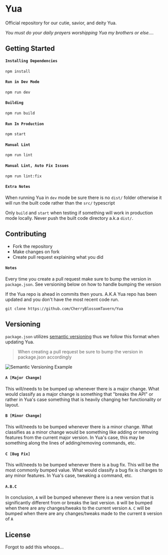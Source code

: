 # Yua

Official repository for our cutie, savior, and deity Yua.

*You must do your daily prayers worshipping Yua my brothers or else....*

## Getting Started

#### `Installing Dependencies`
```npm
npm install
```
#### `Run in Dev Mode`
```npm
npm run dev
```
#### `Building`
```npm
npm run build
```
#### `Run In Production`
```npm
npm start
```
#### `Manual Lint`
```npm
npm run lint
```
#### `Manual Lint, Auto Fix Issues`
```npm
npm run lint:fix
```

#### `Extra Notes`

When running Yua in `dev` mode be sure there is no `dist/` folder otherwise it will run the built code rather than the `src/` typescript

Only `build` and `start` when testing if something will work in production mode locally. Never push the built code directory a.k.a `dist/`.

## Contributing

- Fork the repository
- Make changes on fork
- Create pull request explaining what you did

#### `Notes`
Every time you create a pull request make sure to bump the version in `package.json`. See versioning below on how to handle bumping the version

If the Yua repo is ahead in commits then yours. A.K.A Yua repo has been updated and you don't have the most recent code run.
```git
git clone https://github.com/CherryBlossomTavern/Yua
```

## Versioning

`package.json` utilizes [semantic versioning](https://semver.org/) thus we follow this format when updating Yua.
> When creating a pull request be sure to bump the version in package.json accordingly

![Semantic Versioning Example](https://user-images.githubusercontent.com/61068742/114731685-8fedf280-9d07-11eb-9977-9d844e7c8efc.png)

#### `A [Major Change]`
This will/needs to be bumped up whenever there is a major change. What would classify as a major change is something that "breaks the API" or rather in Yua's case something that is heavily changing her functionality or layout.
#### `B [Minor Change]`
This will/needs to be bumped whenever there is a minor change. What classifies as a minor change would be something like adding or removing features from the current major version. In Yua's case, this may be something along the lines of adding/removing commands, etc.
#### `C [Bug Fix]`
This will/needs to be bumped whenever there is a bug fix. This will be the most commonly bumped value. What would classify a bug fix is changes to any minor features. In Yua's case, tweaking a command, etc.

#### `A.B.C`
In conclusion, `A` will be bumped whenever there is a new version that is significantly different from or breaks the last version. `B` will be bumped when there are any changes/tweaks to the current version `A`. `C` will be bumped when there are any changes/tweaks made to the current `B` version of `A`

## License
Forgot to add this whoops...

